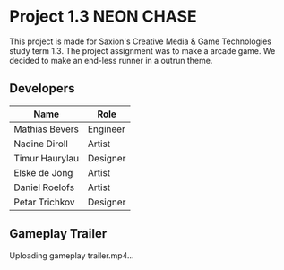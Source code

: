 # Project 1.3 NEON CHASE
This project is made for Saxion's Creative Media & Game Technologies study term 1.3. The project assignment was to make a arcade game. We decided to make an end-less runner in a outrun theme.

## Developers
| Name | Role |
|-------|-------|
| Mathias Bevers | Engineer |
| Nadine Diroll | Artist |
| Timur Haurylau | Designer |
| Elske de Jong | Artist|
| Daniel Roelofs | Artist |
| Petar Trichkov  | Designer |

## Gameplay Trailer
Uploading gameplay trailer.mp4…
